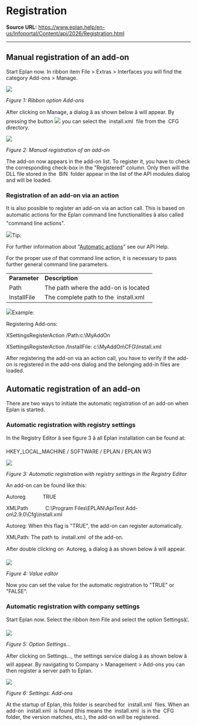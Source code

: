# Registration

**Source URL:** https://www.eplan.help/en-us/Infoportal/Content/api/2026/Registration.html

---

## Manual registration of an add-on

Start Eplan now. In ribbon item File > Extras > Interfaces you will find the category Add-ons > Manage.

![](images/Addons_files/image004.jpg)

*Figure 1: Ribbon option Add-ons*

After clicking on Manage, a dialog â as shown below â will appear. By pressing the button ![](images/Addons_files/image005.png) you can select the  install.xml  file from the  CFG  directory.

![](images/Addons_files/image006.jpg)

*Figure 2: Manual registration of an add-on*

The add-on now appears in the add-on list. To register it, you have to check the corresponding check-box in the "Registered" column. Only then will the DLL file stored in the  BIN  folder appear in the list of the API modules dialog and will be loaded.

### Registration of an add-on via an action

It is also possible to register an add-on via an action call. This is based on automatic actions for the Eplan command line functionalities â also called "command line actions".

![](images/Addons_files/image003.gif)Tip:

For further information about "[Automatic actions](AutomaticActions.html)" see our API Help.

For the proper use of that command line action, it is necessary to pass further general command line parameters.

|  |  |
| --- | --- |
| **Parameter** | **Description** |
| Path | The path where the add-on is located |
| InstallFile | The complete path to the  install.xml |

![](images/Addons_files/image007.gif)Example:

Registering Add-ons:

XSettingsRegisterAction /Path:c:\MyAddOn

XSettingsRegisterAction /InstallFile: c:\MyAddOn\CFG\Install.xml

After registering the add-on via an action call, you have to verify if the add-on is registered in the add-ons dialog and the belonging add-in files are loaded.

## Automatic registration of an add-on

There are two ways to initiate the automatic registration of an add-on when Eplan is started.

### Automatic registration with registry settings

In the Registry Editor â see figure 3 â all Eplan installation can be found at:

HKEY\_LOCAL\_MACHINE / SOFTWARE / EPLAN / EPLAN W3

![](images/Addons_files/image008.jpg)

*Figure 3: Automatic registration with registry settings in the Registry Editor*

An add-on can be found like this:

<Add-on>

<Version>

Autoreg            TRUE

XMLPath            C:\Program Files\EPLAN\ApiTest Add-on\2.9.0\Cfg\install.xml

Autoreg: When this flag is "TRUE", the add-on can register automatically.

XMLPath: The path to  install.xml  of the add-on.

After double clicking on  Autoreg, a dialog â as shown below â will appear.

![](images/Addons_files/image009.png)

*Figure 4: Value editor*

Now you can set the value for the automatic registration to "TRUE" or "FALSE".

### Automatic registration with company settings

Start Eplan now. Select the ribbon item File and select the option Settingsâ¦.

![](images/Addons_files/image010.png)

*Figure 5: Option Settings...*

After clicking on Settings..., the settings service dialog â as shown below â will appear. By navigating to Company > Management > Add-ons you can then register a server path to Eplan.

![](images/Addons_files/image011.jpg)

*Figure 6: Settings: Add-ons*

At the startup of Eplan, this folder is searched for  install.xml  files. When an add-on  install.xml  is found (this means the  install.xml  is in the  CFG  folder, the version matches, etc.), the add-on will be registered.